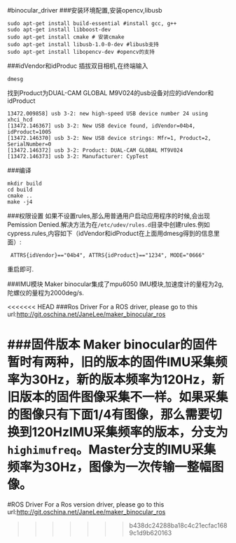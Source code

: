 #binocular_driver
###安装环境配置,安装opencv,libusb
```
sudo apt-get install build-essential #install gcc, g++
sudo apt-get install libboost-dev
sudo apt-get install cmake # 安装cmake
sudo apt-get install libusb-1.0-0-dev #libusb支持
sudo apt-get install libopencv-dev #opencv的支持
```

###idVendor和idProduc
插拔双目相机,在终端输入
```
dmesg
```
找到Product为DUAL-CAM GLOBAL M9V024的usb设备对应的idVendor和idProduct
```
13472.009858] usb 3-2: new high-speed USB device number 24 using xhci_hcd
[13472.146367] usb 3-2: New USB device found, idVendor=04b4, idProduct=1005
[13472.146370] usb 3-2: New USB device strings: Mfr=1, Product=2, SerialNumber=0
[13472.146372] usb 3-2: Product: DUAL-CAM GLOBAL MT9V024 
[13472.146373] usb 3-2: Manufacturer: CypTest
```


###编译
```
mkdir build
cd build
cmake ..
make -j4
```
###权限设置
如果不设置rules,那么用普通用户启动应用程序的时候,会出现Pemission Denied.解决方法为在`/etc/udev/rules.d`目录中创建rules.例如
cypress.rules,内容如下（idVendor和idProduct在上面用dmesg得到的信息里面）:
```
 ATTRS{idVendor}=="04b4", ATTRS{idProduct}=="1234", MODE="0666"
```
重启即可.

###IMU模块
Maker binocular集成了mpu6050 IMU模块,加速度计的量程为2g,陀螺仪的量程为2000deg/s.

<<<<<<< HEAD
###Ros Driver
For a ROS driver, please go to this url:http://git.oschina.net/JaneLee/maker_binocular_ros

###固件版本
Maker binocular的固件暂时有两种，旧的版本的固件IMU采集频率为30Hz，新的版本频率为120Hz，新旧版本的固件图像采集不一样。如果采集的图像只有下面1/4有图像，那么需要切换到120HzIMU采集频率的版本，分支为`highimufreq`。Master分支的IMU采集频率为30Hz，图像为一次传输一整幅图像。
=======
#ROS Driver
For a Ros version driver, please go to this url:http://git.oschina.net/JaneLee/maker_binocular_ros
>>>>>>> b438dc24288ba18c4c21ecfac1689c1d9b620163

